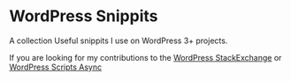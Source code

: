 WordPress Snippits
==================

A collection Useful snippits I use on WordPress 3+ projects. 

If you are looking for my contributions to the [WordPress StackExchange](https://github.com/codearachnid/WPSE) or [WordPress Scripts Async](https://github.com/codearachnid/wp-scripts-async)

